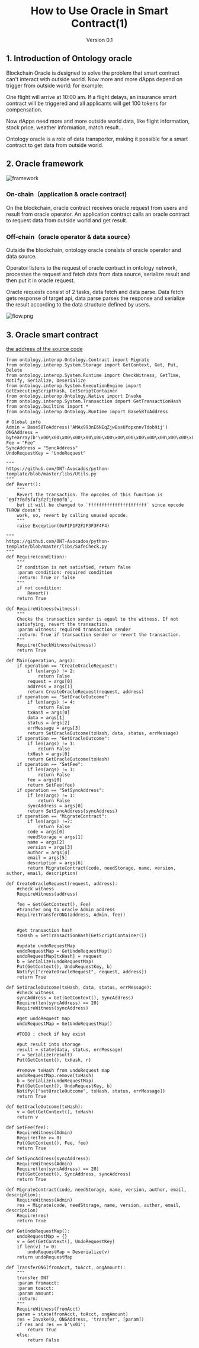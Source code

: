 <h1 align="center">How to Use Oracle in Smart Contract(1)</h1>
<p align="center" class="version">Version 0.1</p>

## 1. Introduction of Ontology oracle

Blockchain Oracle is designed to solve the problem that smart contract can't interact with outside world. Now more and more dApps depend on trigger from outside world: for example:

One flight will arrive at 10:00 am. If a flight delays, an insurance smart contract will be triggered and all applicants will get 100 tokens for compensation.

Now dApps need more and more outside world data, like flight information, stock price, weather information, match result...

Ontology oracle is a role of data transporter, making it possible for a smart contract to get data from outside world.

## 2. Oracle framework

![framework](https://upload-images.jianshu.io/upload_images/150344-fe85d3ebf8c4604b.png?imageMogr2/auto-orient/strip%7CimageView2/2/w/1240)

### On-chain（application & oracle contract)

On the blockchain, oracle contract receives oracle request from users and result from oracle operator. An application contract calls an oracle contract to request data from outside world and get result.

### Off-chain（oracle operator & data source）

Outside the blockchain, ontology oracle consists of oracle operator and data source.

Operator listens to the request of oracle contract in ontology network, processes the request and fetch data from data source, serialize result and then put it in oracle request.

Oracle requests consist of 2 tasks, data fetch and data parse. Data fetch gets response of target api, data parse parses the response and serialize the result according to the data structure defined by users.

![flow.png](https://upload-images.jianshu.io/upload_images/150344-4712326e94c4da2c.png?imageMogr2/auto-orient/strip%7CimageView2/2/w/1240)


## 3. Oracle smart contract

[the address of the source code](https://github.com/ontio/ontology-oracle/blob/master/smartcontract/oracle.py)

```
from ontology.interop.Ontology.Contract import Migrate
from ontology.interop.System.Storage import GetContext, Get, Put, Delete
from ontology.interop.System.Runtime import CheckWitness, GetTime, Notify, Serialize, Deserialize
from ontology.interop.System.ExecutionEngine import GetExecutingScriptHash, GetScriptContainer
from ontology.interop.Ontology.Native import Invoke
from ontology.interop.System.Transaction import GetTransactionHash
from ontology.builtins import *
from ontology.interop.Ontology.Runtime import Base58ToAddress

# Global info
Admin = Base58ToAddress('AMAx993nE6NEqZjwBssUfopxnnvTdob9ij')
ONGAddress = bytearray(b'\x00\x00\x00\x00\x00\x00\x00\x00\x00\x00\x00\x00\x00\x00\x00\x00\x00\x00\x00\x02')
Fee = "Fee"
SyncAddress = "SyncAddress"
UndoRequestKey = "UndoRequest"

"""
https://github.com/ONT-Avocados/python-template/blob/master/libs/Utils.py
"""
def Revert():
    """
    Revert the transaction. The opcodes of this function is `09f7f6f5f4f3f2f1f000f0`,
    but it will be changed to `ffffffffffffffffffffff` since opcode THROW doesn't
    work, so, revert by calling unused opcode.
    """
    raise Exception(0xF1F1F2F2F3F3F4F4)

"""
https://github.com/ONT-Avocados/python-template/blob/master/libs/SafeCheck.py
"""
def Require(condition):
    """
    If condition is not satisfied, return false
    :param condition: required condition
    :return: True or false
    """
    if not condition:
        Revert()
    return True

def RequireWitness(witness):
    """
    Checks the transaction sender is equal to the witness. If not
    satisfying, revert the transaction.
    :param witness: required transaction sender
    :return: True if transaction sender or revert the transaction.
    """
    Require(CheckWitness(witness))
    return True

def Main(operation, args):
    if operation == "CreateOracleRequest":
        if len(args) != 2:
            return False
        request = args[0]
        address = args[1]
        return CreateOracleRequest(request, address)
    if operation == "SetOracleOutcome":
        if len(args) != 4:
            return False
        txHash = args[0]
        data = args[1]
        status = args[2]
        errMessage = args[3]
        return SetOracleOutcome(txHash, data, status, errMessage)
    if operation == "GetOracleOutcome":
        if len(args) != 1:
            return False
        txHash = args[0]
        return GetOracleOutcome(txHash)
    if operation == "SetFee":
        if len(args) != 1:
            return False
        fee = args[0]
        return SetFee(fee)
    if operation == "SetSyncAddress":
        if len(args) != 1:
            return False
        syncAddress = args[0]
        return SetSyncAddress(syncAddress)
    if operation == "MigrateContract":
        if len(args) !=7:
            return False
        code = args[0]
        needStorage = args[1]
        name = args[2]
        version = args[3]
        author = args[4]
        email = args[5]
        description = args[6]
        return MigrateContract(code, needStorage, name, version, author, email, description)

def CreateOracleRequest(request, address):
    #check witness
    RequireWitness(address)

    fee = Get(GetContext(), Fee)
    #transfer ong to oracle Admin address
    Require(TransferONG(address, Admin, fee))


    #get transaction hash
    txHash = GetTransactionHash(GetScriptContainer())

    #update undoRequestMap
    undoRequestMap = GetUndoRequestMap()
    undoRequestMap[txHash] = request
    b = Serialize(undoRequestMap)
    Put(GetContext(), UndoRequestKey, b)
    Notify(["createOracleRequest", request, address])
    return True

def SetOracleOutcome(txHash, data, status, errMessage):
    #check witness
    syncAddress = Get(GetContext(), SyncAddress)
    Require(len(syncAddress) == 20)
    RequireWitness(syncAddress)

    #get undoRequest map
    undoRequestMap = GetUndoRequestMap()

    #TODO : check if key exist

    #put result into storage
    result = state(data, status, errMessage)
    r = Serialize(result)
    Put(GetContext(), txHash, r)

    #remove txHash from undoRequest map
    undoRequestMap.remove(txHash)
    b = Serialize(undoRequestMap)
    Put(GetContext(), UndoRequestKey, b)
    Notify(["setOracleOutcome", txHash, status, errMessage])
    return True

def GetOracleOutcome(txHash):
    v = Get(GetContext(), txHash)
    return v

def SetFee(fee):
    RequireWitness(Admin)
    Require(fee >= 0)
    Put(GetContext(), Fee, fee)
    return True

def SetSyncAddress(syncAddress):
    RequireWitness(Admin)
    Require(len(syncAddress) == 20)
    Put(GetContext(), SyncAddress, syncAddress)
    return True

def MigrateContract(code, needStorage, name, version, author, email, description):
    RequireWitness(Admin)
    res = Migrate(code, needStorage, name, version, author, email, description)
    Require(res)
    return True

def GetUndoRequestMap():
    undoRequestMap = {}
    v = Get(GetContext(), UndoRequestKey)
    if len(v) != 0:
        undoRequestMap = Deserialize(v)
    return undoRequestMap

def TransferONG(fromAcct, toAcct, ongAmount):
    """
    transfer ONT
    :param fromacct:
    :param toacct:
    :param amount:
    :return:
    """
    RequireWitness(fromAcct)
    param = state(fromAcct, toAcct, ongAmount)
    res = Invoke(0, ONGAddress, 'transfer', [param])
    if res and res == b'\x01':
        return True
    else:
        return False
```
